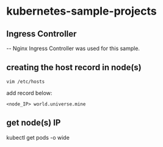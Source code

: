 # kubernetes-sample-projects

## Ingress Controller 
-- Nginx Ingress Controller was used for this sample. 

## creating the host record in node(s)
`vim /etc/hosts`

add record below:
```
<node_IP> world.universe.mine
```

## get node(s) IP
kubectl get pods -o wide